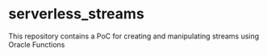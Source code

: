 # serverless_streams
This repository contains a PoC for creating and manipulating streams using Oracle Functions
